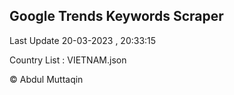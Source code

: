 

## Google Trends Keywords Scraper 
 
Last Update 20-03-2023 , 20:33:15

Country List :
VIETNAM.json



© Abdul Muttaqin 
